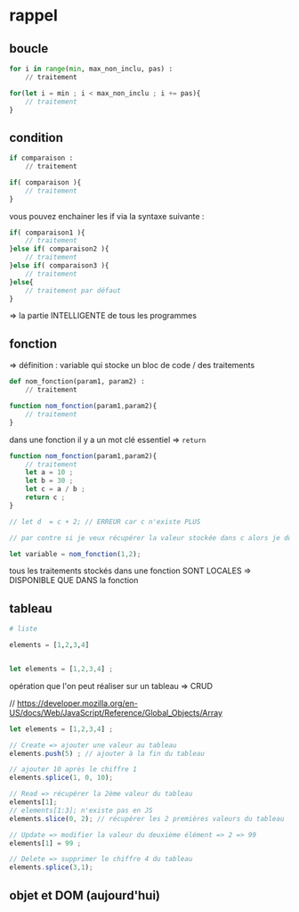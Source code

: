 # rappel

## boucle 

```py
for i in range(min, max_non_inclu, pas) :
    // traitement
```

```js
for(let i = min ; i < max_non_inclu ; i += pas){
    // traitement
}
```

## condition

```py
if comparaison :
    // traitement
```

```js
if( comparaison ){
    // traitement
}
```

vous pouvez enchainer les if via la syntaxe suivante :

```js
if( comparaison1 ){
    // traitement
}else if( comparaison2 ){
    // traitement
}else if( comparaison3 ){
    // traitement
}else{
    // traitement par défaut 
}
```

=> la partie INTELLIGENTE de tous les programmes 

## fonction

=> définition : variable qui stocke un bloc de code / des traitements 

```py
def nom_fonction(param1, param2) :
    // traitement 
```

```js
function nom_fonction(param1,param2){
    // traitement 
}
```

dans une fonction il y a un mot clé essentiel => `return`

```js
function nom_fonction(param1,param2){
    // traitement 
    let a = 10 ;
    let b = 30 ;
    let c = a / b ;
    return c ; 
}

// let d  = c + 2; // ERREUR car c n'existe PLUS

// par contre si je veux récupérer la valeur stockée dans c alors je dois utiliser la syntaxe suivante :

let variable = nom_fonction(1,2); 
```

tous les traitements stockés dans une fonction SONT LOCALES => DISPONIBLE QUE DANS la fonction 


## tableau 

```py
# liste 

elements = [1,2,3,4]
```

```js

let elements = [1,2,3,4] ; 
```

opération que l'on peut réaliser sur un tableau => CRUD 

// https://developer.mozilla.org/en-US/docs/Web/JavaScript/Reference/Global_Objects/Array
```js
let elements = [1,2,3,4] ; 

// Create => ajouter une valeur au tableau 
elements.push(5) ; // ajouter à la fin du tableau 

// ajouter 10 après le chiffre 1
elements.splice(1, 0, 10); 

// Read => récupérer la 2ème valeur du tableau 
elements[1];
// elements[1:3]; n'existe pas en JS
elements.slice(0, 2); // récupérer les 2 premières valeurs du tableau 

// Update => modifier la valeur du deuxième élément => 2 => 99
elements[1] = 99 ; 

// Delete => supprimer le chiffre 4 du tableau 
elements.splice(3,1); 
```


## objet et DOM (aujourd'hui)